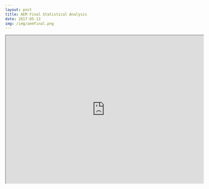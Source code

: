 ```yaml
---
layout: post
title: AEM Final Statistical Analysis
date: 2017-05-12
img: /img/aemfinal.png
---
```


<iframe src="https://drive.google.com/file/d/0B1dUInJge_OMNXJmWUsxek0wb0U/preview" width="640" height="480"></iframe>
